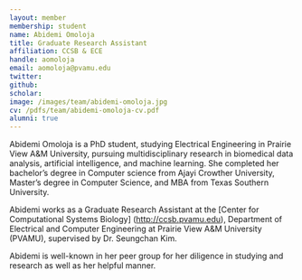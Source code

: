 ```yaml
---
layout: member
membership: student
name: Abidemi Omoloja
title: Graduate Research Assistant
affiliation: CCSB & ECE
handle: aomoloja
email: aomoloja@pvamu.edu
twitter:
github: 
scholar: 
image: /images/team/abidemi-omoloja.jpg
cv: /pdfs/team/abidemi-omoloja-cv.pdf
alumni: true
---
```


Abidemi Omoloja is a PhD student, studying Electrical Engineering in Prairie View A&M University, pursuing multidisciplinary research in biomedical data analysis, artificial intelligence, and machine learning. She completed her bachelor’s degree in Computer science from Ajayi Crowther University, Master’s degree in Computer Science, and MBA from Texas Southern University.

Abidemi works as a Graduate Research Assistant at the [Center for Computational Systems Biology] (http://ccsb.pvamu.edu), Department of Electrical and Computer Engineering at Prairie View A&M University (PVAMU), supervised by Dr. Seungchan Kim. 

Abidemi is well-known in her peer group for her diligence in studying and research as well as her helpful manner.
